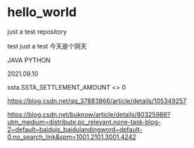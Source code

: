 # hello_world
just a  test repository

test just a test
今天是个阴天

JAVA PYTHON


2021.09.10

ssta.SSTA_SETTLEMENT_AMOUNT <> 0

https://blog.csdn.net/qq_37883866/article/details/105349257

https://blog.csdn.net/buknow/article/details/80325986?utm_medium=distribute.pc_relevant.none-task-blog-2~default~baidujs_baidulandingword~default-0.no_search_link&spm=1001.2101.3001.4242
